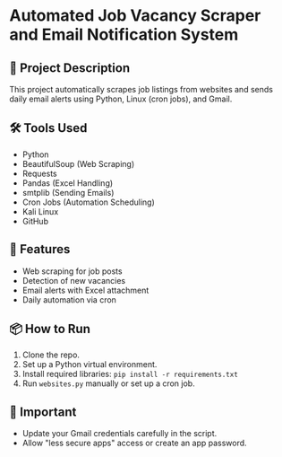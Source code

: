 # Automated Job Vacancy Scraper and Email Notification System

## 📄 Project Description
This project automatically scrapes job listings from websites and sends daily email alerts using Python, Linux (cron jobs), and Gmail.

## 🛠 Tools Used
- Python
- BeautifulSoup (Web Scraping)
- Requests
- Pandas (Excel Handling)
- smtplib (Sending Emails)
- Cron Jobs (Automation Scheduling)
- Kali Linux
- GitHub

## 🚀 Features
- Web scraping for job posts
- Detection of new vacancies
- Email alerts with Excel attachment
- Daily automation via cron

## 📦 How to Run
1. Clone the repo.
2. Set up a Python virtual environment.
3. Install required libraries: `pip install -r requirements.txt`
4. Run `websites.py` manually or set up a cron job.

## 📧 Important
- Update your Gmail credentials carefully in the script.
- Allow "less secure apps" access or create an app password.


